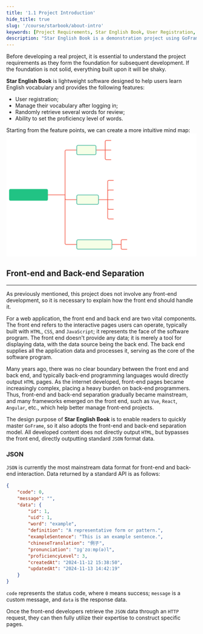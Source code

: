```yaml
---
title: '1.1 Project Introduction'
hide_title: true
slug: '/course/starbook/about-intro'
keywords: [Project Requirements, Star English Book, User Registration, Word Management, Proficiency Setting, Front-end and Back-end Separation, Web Application, Front-end Framework, JSON Format, GoFrame Framework]
description: "Star English Book is a demonstration project using GoFrame to help users learn and manage English vocabulary, including registration and login features, and provides random review and proficiency settings. The project adopts a front-end and back-end separation model, using the GoFrame framework for development, outputting standard JSON format data for the front end to fetch and build pages through HTTP requests."
---
```

Before developing a real project, it is essential to understand the project requirements as they form the foundation for subsequent development. If the foundation is not solid, everything built upon it will be shaky.

**Star English Book** is lightweight software designed to help users learn English vocabulary and provides the following features:
- User registration;
- Manage their vocabulary after logging in;
- Randomly retrieve several words for review;
- Ability to set the proficiency level of words.

Starting from the feature points, we can create a more intuitive mind map:
![Feature List](../assets/svg/功能清单.svg)

## Front-end and Back-end Separation
---
As previously mentioned, this project does not involve any front-end development, so it is necessary to explain how the front end should handle it.

For a web application, the front end and back end are two vital components. The front end refers to the interactive pages users can operate, typically built with `HTML`, `CSS`, and `JavaScript`; it represents the face of the software program. The front end doesn't provide any data; it is merely a tool for displaying data, with the data source being the back end. The back end supplies all the application data and processes it, serving as the core of the software program.

Many years ago, there was no clear boundary between the front end and back end, and typically back-end programming languages would directly output `HTML` pages. As the internet developed, front-end pages became increasingly complex, placing a heavy burden on back-end programmers. Thus, front-end and back-end separation gradually became mainstream, and many frameworks emerged on the front end, such as `Vue`, `React`, `Angular`, etc., which help better manage front-end projects.

The design purpose of **Star English Book** is to enable readers to quickly master `GoFrame`, so it also adopts the front-end and back-end separation model. All developed content does not directly output `HTML`, but bypasses the front end, directly outputting standard `JSON` format data.

### JSON
`JSON` is currently the most mainstream data format for front-end and back-end interaction. Data returned by a standard API is as follows:
```json
{
    "code": 0,
    "message": "",
    "data": {
        "id": 1,
        "uid": 1,
        "word": "example",
        "definition": "A representative form or pattern.",
        "exampleSentence": "This is an example sentence.",
        "chineseTranslation": "例子",
        "pronunciation": "ɪɡˈzɑːmp(ə)l",
        "proficiencyLevel": 3,
        "createdAt": "2024-11-12 15:38:50",
        "updatedAt": "2024-11-13 14:42:19"
    }
}
```
`code` represents the status code, where `0` means success; `message` is a custom message, and `data` is the response data.

Once the front-end developers retrieve the `JSON` data through an `HTTP` request, they can then fully utilize their expertise to construct specific pages.